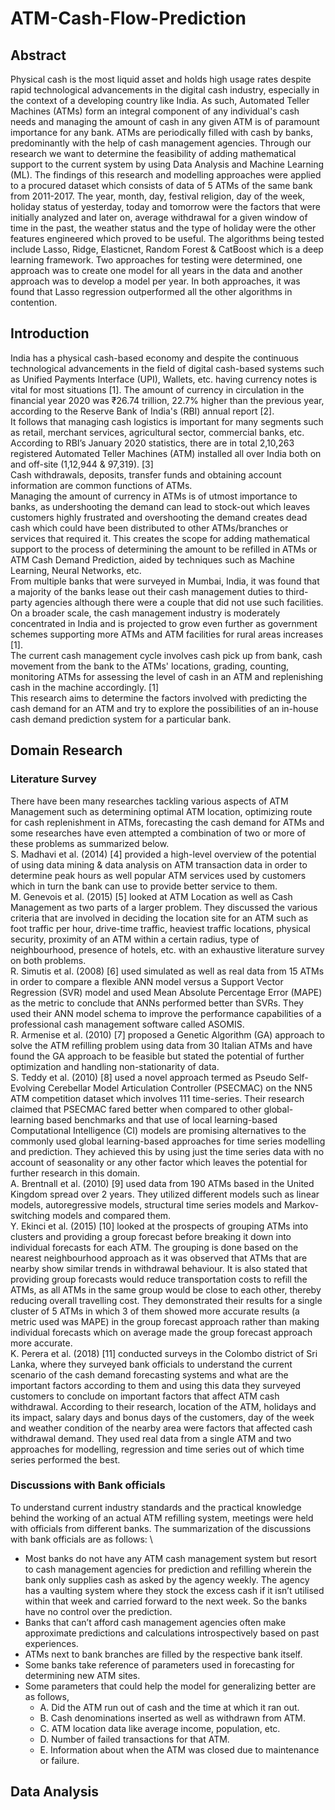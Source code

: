 # ATM-Cash-Flow-Prediction

## Abstract
Physical cash is the most liquid asset and holds high usage rates despite rapid technological advancements in the digital cash industry, especially in the context of a developing country like India. As such, Automated Teller Machines (ATMs) form an integral component of any individual's cash needs and managing the amount of cash in any given ATM is of paramount  importance for any bank. ATMs are periodically filled with cash by banks, predominantly with the help of cash management agencies. Through our research we want to determine the feasibility of adding mathematical support to the current system by using Data Analysis and Machine Learning (ML). The findings of this research and modelling approaches were applied to a procured dataset which consists of data of 5 ATMs of the same bank from 2011-2017. The year, month, day, festival religion, day of the week, holiday status of yesterday, today and tomorrow were the factors that were initially analyzed and later on, average withdrawal for a given window of time in the past, the weather status and the type of holiday were the other features engineered which proved to be useful. The algorithms being tested include Lasso, Ridge, Elasticnet, Random Forest & CatBoost which is a deep learning framework. Two approaches for testing were determined, one approach was to create one model for all years in the data and another approach was to develop a model per year. In both approaches, it was found that Lasso regression outperformed all the other algorithms in contention.

## Introduction
India has a physical cash-based economy and despite the continuous technological advancements in the field of digital cash-based systems such as Unified Payments Interface (UPI), Wallets, etc. having currency notes is vital for most situations [1]. The amount of currency in circulation in the financial year 2020 was ₹26.74 trillion, 22.7% higher than the previous year, according to the Reserve Bank of India's (RBI) annual report [2]. \
It follows that managing cash logistics is important for many segments such as retail, merchant services, agricultural sector, commercial banks, etc.
According to RBI’s January 2020 statistics, there are in total 2,10,263 registered Automated Teller Machines (ATM) installed all over India both on and off-site (1,12,944 & 97,319). [3] \
Cash withdrawals, deposits, transfer funds and obtaining account information are common functions of ATMs. \
Managing the amount of currency in ATMs is of utmost importance to banks, as undershooting the demand can lead to stock-out which leaves customers highly frustrated and overshooting the demand creates dead cash which could have been distributed to other ATMs/branches or services that required it. This creates the scope for adding mathematical support to the process of determining the amount to be refilled in ATMs or ATM Cash Demand Prediction, aided by techniques such as Machine Learning, Neural Networks, etc. \
From multiple banks that were surveyed in Mumbai, India, it was found that a majority of the banks lease out their cash management duties to third-party agencies although there were a couple that did not use such facilities. On a broader scale, the cash management industry is moderately concentrated in India and is projected to grow even further as government schemes supporting more ATMs and ATM facilities for rural areas increases [1]. \
The current cash management cycle involves cash pick up from bank, cash movement from the bank to the ATMs' locations, grading, counting, monitoring ATMs for assessing the level of cash in an ATM and replenishing cash in the machine accordingly. [1] \
This research aims to determine the factors involved with predicting the cash demand for an ATM and try to explore the possibilities of an in-house cash demand prediction system for a particular bank. 

## Domain Research

### Literature Survey
There have been many researches tackling various aspects of ATM Management such as determining optimal ATM location, optimizing route for cash replenishment in ATMs, forecasting the cash demand for ATMs and some researches have even attempted a combination of two or more of these problems as summarized below. \
S. Madhavi et al. (2014) [4] provided a high-level overview of the potential of using data mining & data analysis on ATM transaction data in order to determine peak hours as well popular ATM services used by customers which in turn the bank can use to provide better service to them. \
M. Genevois et al. (2015) [5] looked at ATM Location as well as Cash Management as two parts of a larger problem. They discussed the various criteria that are involved in deciding the location site for an ATM such as foot traffic per hour, drive-time traffic, heaviest traffic locations, physical security, proximity of an ATM within a certain radius, type of neighbourhood, presence of hotels, etc. with an exhaustive literature survey on both problems. \
R. Simutis et al. (2008) [6] used simulated as well as real data from 15 ATMs in order to compare a flexible ANN model versus a Support Vector Regression (SVR) model and used Mean Absolute Percentage Error (MAPE) as the metric to conclude that ANNs performed better than SVRs. They used their ANN model schema to improve the performance capabilities of a professional cash management software called ASOMIS. \
R. Armenise et al. (2010) [7] proposed a Genetic Algorithm (GA) approach to solve the ATM refilling problem using data from 30 Italian ATMs and have found the GA approach to be feasible but stated the potential of further optimization and handling non-stationarity of data. \
S. Teddy et al. (2010) [8] used a novel approach termed as Pseudo Self-Evolving Cerebellar Model Articulation Controller (PSECMAC) on the NN5 ATM competition dataset which involves 111 time-series. Their research claimed that PSECMAC fared better when compared to other global-learning based benchmarks and that use of local learning-based Computational Intelligence (CI) models are promising alternatives to the commonly used global learning-based approaches for time series modelling and prediction. They achieved this by using just the time series data with no account of seasonality or any other factor which leaves the potential for further research in this domain. \
A. Brentnall et al. (2010) [9] used data from 190 ATMs based in the United Kingdom spread over 2 years. They utilized different models such as linear models, autoregressive models, structural time series models and Markov-switching models and compared them. \
Y. Ekinci et al. (2015) [10] looked at the prospects of grouping ATMs into clusters and providing a group forecast before breaking it down into individual forecasts for each ATM. The grouping is done based on the nearest neighbourhood approach as it was observed that ATMs that are nearby show similar trends in withdrawal behaviour. It is also stated that providing group forecasts would reduce transportation costs to refill the ATMs, as all ATMs in the same group would be close to each other, thereby reducing overall travelling cost. They demonstrated their results for a single cluster of 5 ATMs in which 3 of them showed more accurate results (a metric used was MAPE) in the group forecast approach rather than making individual forecasts which on average made the group forecast approach more accurate. \
K. Perera et al. (2018) [11] conducted surveys in the Colombo district of Sri Lanka, where they surveyed bank officials to understand the current scenario of the cash demand forecasting systems and what are the important factors according to them and using this data they surveyed customers to conclude on important factors that affect ATM cash withdrawal. According to their research, location of the ATM, holidays and its impact, salary days and bonus days of the customers, day of the week and weather condition of the nearby area were factors that affected cash withdrawal demand. They used real data from a single ATM and two approaches for modelling, regression and time series out of which time series performed the best. 

### Discussions with Bank officials
To understand current industry standards and the practical knowledge behind the working of an actual ATM refilling system, meetings were held with officials from different banks. The summarization of the discussions with bank officials are as follows: \ 
- Most banks do not have any ATM cash management system but resort to cash management agencies for prediction and refilling wherein the bank only supplies cash as asked by the agency weekly. The agency has a vaulting system where they stock the excess cash if it isn’t utilised within that week and carried forward to the next week. So the banks have no control over the prediction.
- Banks that can’t afford cash management agencies often make approximate predictions and calculations introspectively based on past experiences.
- ATMs next to bank branches are filled by the respective bank itself.
- Some banks take reference of parameters used in forecasting for determining new ATM sites.
- Some parameters that could help the model for generalizing better are as follows,
    - A. Did the ATM run out of cash and the time at which it ran out.
    - B. Cash denominations inserted as well as withdrawn from ATM.
    - C. ATM location data like average income, population, etc. 
    - D. Number of failed transactions for that ATM.
    - E. Information about when the ATM was closed due to maintenance or failure. 

## Data Analysis



